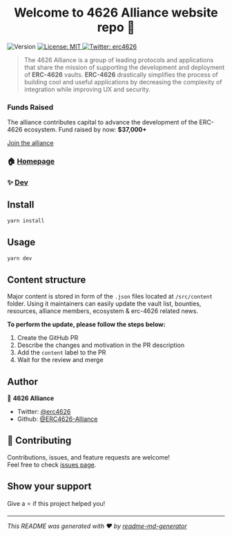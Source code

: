 <h1 align="center">Welcome to 4626 Alliance website repo 👋</h1>
<p>
  <img alt="Version" src="https://img.shields.io/badge/version-1.17.0-blue.svg?cacheSeconds=2592000" />
  <a href="#" target="_blank">
    <img alt="License: MIT" src="https://img.shields.io/badge/License-MIT-yellow.svg" />
  </a>
  <a href="https://twitter.com/erc4626" target="_blank">
    <img alt="Twitter: erc4626" src="https://img.shields.io/twitter/follow/erc4626.svg?style=social" />
  </a>
</p>

> The 4626 Alliance is a group of leading protocols and applications that share the mission of supporting the development and deployment of **ERC-4626** vaults. **ERC-4626**
> drastically simplifies the
> process of building cool and useful applications by decreasing the complexity of integration while improving UX and security.

### Funds Raised
  The alliance contributes capital to advance the development of the ERC-4626 ecosystem.
  Fund raised by now: **$37,000+**

 [Join the alliance](https://forms.gle/DsCsttsxBUYQTB9r6)

### 🏠 [Homepage](https://erc4626.info/)

### ✨ [Dev](https://dev.eip4626.com)

## Install

```sh
yarn install
```

## Usage

```sh
yarn dev
```

## Content structure

Major content is stored in form of the `.json` files located at `/src/content` folder. Using it maintainers can easily update the vault list, bounties, resources, alliance
members, ecosystem & erc-4626 related news.

**To perform the update, please follow the steps below:**
1. Create the GitHub PR
2. Describe the changes and motivation in the PR description
3. Add the `content` label to the PR
4. Wait for the review and merge

## Author

👤 **4626 Alliance**

* Twitter: [@erc4626](https://twitter.com/erc4626)
* Github: [@ERC4626-Alliance](https://github.com/erc4626-alliance)

## 🤝 Contributing

Contributions, issues, and feature requests are welcome!<br />Feel free to check [issues page](https://github.com/superform-xyz/sup-web-4626/issues).

## Show your support

Give a ⭐️ if this project helped you!

***
_This README was generated with ❤️ by [readme-md-generator](https://github.com/kefranabg/readme-md-generator)_
